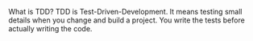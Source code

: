 What is TDD?
    TDD is Test-Driven-Development. It means testing small details when you change and build a project. You write the tests before actually writing the code. 
